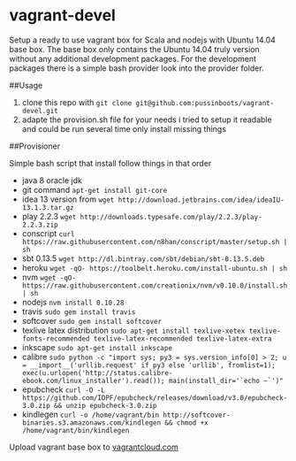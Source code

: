 vagrant-devel
=============

Setup a ready to use vagrant box for Scala and nodejs with Ubuntu 14.04 base box. The base box only contains the 
Ubuntu 14.04 truly version without any additional development packages. For the development packages there is a simple
bash provider look into the provider folder.

##Usage

1) clone this repo with ```git clone git@github.com:pussinboots/vagrant-devel.git```
2) adapte the provision.sh file for your needs i tried to setup it readable and could be run several time only install missing things


##Provisioner

Simple bash script that install follow things in that order

* java 8 oracle jdk
* git command ```apt-get install git-core```
* idea 13 version from ```wget http://download.jetbrains.com/idea/ideaIU-13.1.3.tar.gz```
* play 2.2.3 ```wget http://downloads.typesafe.com/play/2.2.3/play-2.2.3.zip```
* conscript ```curl https://raw.githubusercontent.com/n8han/conscript/master/setup.sh | sh```
* sbt 0.13.5 ```wget http://dl.bintray.com/sbt/debian/sbt-0.13.5.deb```
* heroku ```wget -qO- https://toolbelt.heroku.com/install-ubuntu.sh | sh```
* nvm ```wget -qO- https://raw.githubusercontent.com/creationix/nvm/v0.10.0/install.sh | sh```
* nodejs ```nvm install 0.10.28```
* travis ```sudo gem install travis```
* softcover ```sudo gem install softcover```
* texlive latex distribution ```sudo apt-get install texlive-xetex texlive-fonts-recommended texlive-latex-recommended texlive-latex-extra```
* inkscape ```sudo apt-get install inkscape```
* calibre ```sudo python -c "import sys; py3 = sys.version_info[0] > 2; u = __import__('urllib.request' if py3 else 'urllib', fromlist=1); exec(u.urlopen('http://status.calibre-ebook.com/linux_installer').read()); main(install_dir='`echo ~`')"```
* epubcheck ```curl -O -L https://github.com/IDPF/epubcheck/releases/download/v3.0/epubcheck-3.0.zip && unzip epubcheck-3.0.zip```
* kindlegen ```curl -o /home/vagrant/bin http://softcover-binaries.s3.amazonaws.com/kindlegen && chmod +x /home/vagrant/bin/kindlegen```

Upload vagrant base box to [vagrantcloud.com](https://vagrantcloud.com/)
